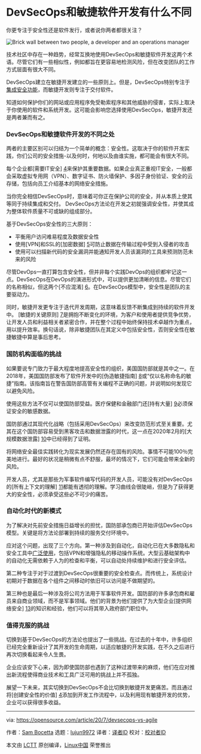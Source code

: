 [#]: collector: (lujun9972)
[#]: translator: (windgeek)
[#]: reviewer: ( )
[#]: publisher: ( )
[#]: url: ( )
[#]: subject: (What's the difference between DevSecOps and agile software development)
[#]: via: (https://opensource.com/article/20/7/devsecops-vs-agile)
[#]: author: (Sam Bocetta https://opensource.com/users/sambocetta)

DevSecOps和敏捷软件开发有什么不同
======
你更专注于安全性还是软件发行，或者说你两者都很关注？

![Brick wall between two people, a developer and an operations manager][1]

技术社区中存在一种趋势，经常互换地使用DevSecOps和敏捷软件开发这两个术语。尽管它们有一些相似性，例如都旨在更容易地检测风险，但在改变团队的工作方式层面有很大不同。

DevSecOps建立在敏捷开发建立的一些原则上。但是，DevSecOps特别专注于[集成安全功能][3]，而敏捷开发则专注于交付软件。

知道如何保护你们的网站或应用程序免受勒索程序和其他威胁的侵害，实际上取决于你使用的软件和系统开发。这可能会影响您选择使用DevSecOps，敏捷开发还是两者兼而有之。



### DevSecOps和敏捷软件开发的不同之处

两者的主要区别可以归结为一个简单的概念：安全性。这取决于你的软件开发实践，你们公司的安全措施-以及何时，何地以及由谁实施，都可能会有很大不同。

每个企业都[需要IT安全] [4]来保护其重要数据。如果企业真正重视IT安全，一般都会采取虚拟专用网（VPN）、数字证书、防火墙保护、多因子身份验证、安全的云存储，包括向员工介绍基本的网络安全措施。

当你完全相信DevSecOps时，意味着可你正在保护公司的安全，并从本质上使其等同于持续集成和交付。 DevSecOps方法论在开发之初就强调安全性，并使其成为整体软件质量不可或缺的组成部分。

基于DevSecOps安全性的三大原则：
  * 平衡用户访问难易程度及数据安全性
  * 使用[VPN]和SSL的[加密数据] [5]可防止数据在传输过程中受到入侵者的攻击
  * 使用可以扫描新代码的安全漏洞并能通知开发人员该漏洞的工具来预测防范未来的风险

尽管DevOps一直打算包含安全性，但并非每个实践DevOps的组织都牢记这一点。DevSecOps在DevOps的演进形式中，可以提供更加清晰的信息。尽管它们的名称相似，但这两个[不应混淆] [6]。在DevSecOps模型中，安全性是团队的主要驱动力。

同时，敏捷开发更专注于迭代开发周期，这意味着反馈不断集成到持续的软件开发中。 [敏捷的关键原则] [7]是拥抱不断变化的环境，为客户和使用者提供竞争优势，让开发人员和利益相关者紧密合作，并在整个过程中始终保持技术卓越作为重点，用以提升效率。换句话说，除非敏捷团队在其定义中包括安全性，否则安全性在敏捷敏捷中算是事后思考。

### 国防机构面临的挑战

如果要说专门致力于最大程度地提高安全性的组织，美国国防部就是其中之一。在2018年，美国国防部发布了软件开发中的[伪造敏捷指南] [8]或“仅以名称命名的敏捷”指南。该指南旨在警告国防部高管有关编程不正确的问题，并说明如何发现它以避免风险。

使用这些方法不仅可以使国防部受益。医疗保健和金融部门还[持有大量] [9]必须保证安全的敏感数据。

国防部通过其现代化战略（包括采用DevSecOps）来改变防范形式至关重要。尤其在这个国防部容易受到黑客攻击和数据泄露的时代，这一点在2020年2月的[大规模数据泄露] [10]中已经得到了证明。

将网络安全最佳实践转化为现实发展仍然还存在固有的风险。事情不可能100％完美地进行。最好的状况是稍微有点不舒服，最坏的情况下，它们可能会带来全新的风险。

开发人员，尤其是那些为军事软件编写代码的开发人员，可能没有对DevSecOps的[所有上下文的理解] [11]都能有透彻的理解。学习曲线会很陡峭，但是为了获得更大的安全性，必须承受这些必不可少的痛苦。


### 自动化时代的新模式

为了解决对先前安全措施日益增长的担忧，国防部承包商已开始评估DevSecOps模型。关键是将方法论部署到持续的服务交付环境中。

应对这个问题，出现了三个方向。第一种涉及到自动化，自动化已在大多数隐私和安全工具中[广泛使用][12]，包括VPN和增强隐私的移动操作系统。大型云基础架构中的自动化无需依赖于人为的检查和平衡，可以自动处持续维护和进行安全评估。

第二种专注于对于过渡到DevSecOps很重要的安全检查点。而传统上，系统设计初期对于数据在各个组件之间移动时依旧可以访问是不做期望的。

第三种也是最后一种涉及将公司方法用于军事软件开发。国防部的许多承包商和雇员来自商业领域，而不是军事领域。他们的背景为他们提供了为大型企业[提供网络安全] [13]的知识和经验，他们可以将其带入政府部门职位中。


### 值得克服的挑战

切换到基于DevSecOps的方法论也提出了一些挑战。在过去的十年中，许多组织已经完全重新设计了其开发的生命周期，以适应敏捷的开发实践，在不久之后进行再次切换看起来令人生畏。

企业应该安下心来，因为即使国防部也遇到了这种过渡带来的麻烦，他们在应对推出新流程使得商业技术和工具广泛可用的挑战上并不孤独。

展望一下未来，其实切换到DevSecOps不会比切换到敏捷开发更痛苦。而且通过将[创建安全性的价值] [4]添加到开发工作流程中，以及利用现有敏捷开发的优势，企业可以获得很多收益。


--------------------------------------------------------------------------------

via: https://opensource.com/article/20/7/devsecops-vs-agile

作者：[Sam Bocetta][a]
选题：[lujun9972][b]
译者：[译者ID](https://github.com/windgeek)
校对：[校对者ID](https://github.com/校对者ID)

本文由 [LCTT](https://github.com/LCTT/TranslateProject) 原创编译，[Linux中国](https://linux.cn/) 荣誉推出

[a]: https://opensource.com/users/sambocetta
[b]: https://github.com/lujun9972
[1]: https://opensource.com/sites/default/files/styles/image-full-size/public/lead-images/devops_confusion_wall_questions.png?itok=zLS7K2JG (Brick wall between two people, a developer and an operations manager)
[2]: https://tech.gsa.gov/guides/understanding_differences_agile_devsecops/
[3]: https://www.redhat.com/en/topics/devops/what-is-devsecops
[4]: https://www.redhat.com/en/topics/security
[5]: https://surfshark.com/blog/does-vpn-protect-you-from-hackers
[6]: https://www.infoq.com/articles/evolve-devops-devsecops/
[7]: https://enterprisersproject.com/article/2019/9/agile-project-management-explained
[8]: https://www.governmentciomedia.com/defense-innovation-board-issues-guide-detecting-agile-bs
[9]: https://www.redhat.com/en/solutions/financial-services
[10]: https://www.military.com/daily-news/2020/02/25/dod-agency-suffers-data-breach-potentially-compromising-ssns.html
[11]: https://fcw.com/articles/2020/01/23/dod-devsecops-guidance-williams.aspx
[12]: https://privacyaustralia.net/privacy-tools/
[13]: https://www.securitymagazine.com/articles/88301-cybersecurity-is-standard-business-practice-for-large-companies
